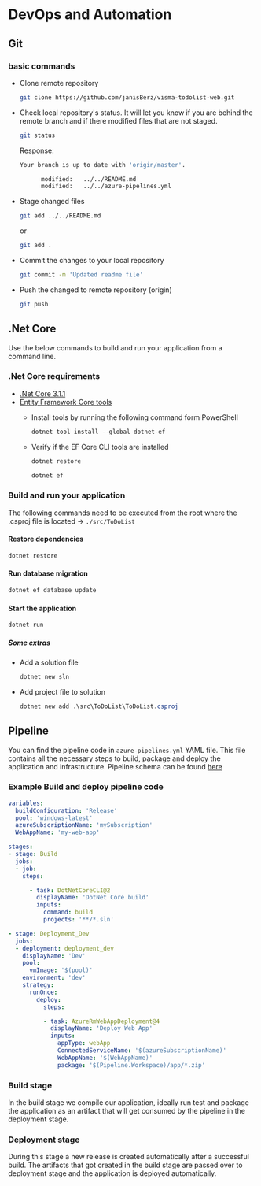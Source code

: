 # DevOps and Automation

## Git

### basic commands

- Clone remote repository

  ```bash
  git clone https://github.com/janisBerz/visma-todolist-web.git
  ```

- Check local repository's status. It will let you know if you are behind the remote branch and if there modified files that are not staged.

  ```bash
  git status
  ```

  Response:

  ```bash
  Your branch is up to date with 'origin/master'.

        modified:   ../../README.md
        modified:   ../../azure-pipelines.yml
  ```

- Stage changed files

  ```bash
  git add ../../README.md
  ```

  or

  ```bash
  git add .
  ```

- Commit the changes to your local repository

  ```bash
  git commit -m 'Updated readme file'
  ```

- Push the changed to remote repository (origin)

  ```bash
  git push
  ```

## .Net Core

Use the below commands to build and run your application from a command line.

### .Net Core requirements

- [.Net Core 3.1.1](https://dotnet.microsoft.com/download/dotnet-core/3.1)
- [Entity Framework Core tools](https://docs.microsoft.com/en-us/ef/core/miscellaneous/cli/dotnet)
  - Install tools by running the following command form PowerShell

    ```powershell
    dotnet tool install --global dotnet-ef
    ```

  - Verify if the EF Core CLI tools are installed

    ```powershell
    dotnet restore
    ```

    ```powershell
    dotnet ef
    ```

### Build and run your application

The following commands need to be executed from the root where the .csproj file is located -> `./src/ToDoList`

#### Restore dependencies

```powershell
dotnet restore
```

#### Run database migration

```powershell
dotnet ef database update
```

#### Start the application

```powershell
dotnet run
```

##### Some extras

- Add a solution file

  ```powershell
  dotnet new sln
  ```

- Add project file to solution

  ```powershell
  dotnet new add .\src\ToDoList\ToDoList.csproj
  ```

## Pipeline

You can find the pipeline code in `azure-pipelines.yml` YAML file. This file contains all the necessary steps to build, package and deploy the application and infrastructure. Pipeline schema can be found [here](https://docs.microsoft.com/en-us/azure/devops/pipelines/yaml-schema?view=azure-devops&tabs=schema)

### Example Build and deploy pipeline code

```yaml
variables:
  buildConfiguration: 'Release'
  pool: 'windows-latest'
  azureSubscriptionName: 'mySubscription'
  WebAppName: 'my-web-app'

stages:
- stage: Build
  jobs:
  - job:
    steps:

      - task: DotNetCoreCLI@2
        displayName: 'DotNet Core build'
        inputs:
          command: build
          projects: '**/*.sln'

- stage: Deployment_Dev
  jobs:
  - deployment: deployment_dev
    displayName: 'Dev'
    pool:
      vmImage: '$(pool)'
    environment: 'dev'
    strategy:
      runOnce:
        deploy:
          steps:

          - task: AzureRmWebAppDeployment@4
            displayName: 'Deploy Web App'
            inputs:
              appType: webApp
              ConnectedServiceName: '$(azureSubscriptionName)'
              WebAppName: '$(WebAppName)'
              package: '$(Pipeline.Workspace)/app/*.zip'
```

### Build stage

In the build stage we compile our application, ideally run test and package the application as an artifact that will get consumed by the pipeline in the deployment stage.

### Deployment stage

During this stage a new release is created automatically after a successful build. The artifacts that got created in the build stage are passed over to deployment stage and the application is deployed automatically.

